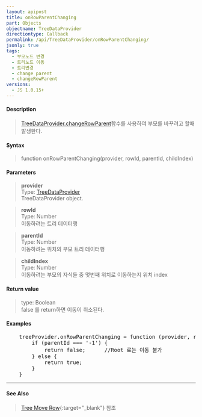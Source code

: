 ```yaml
---
layout: apipost
title: onRowParentChanging
part: Objects
objectname: TreeDataProvider
directiontype: Callback
permalink: /api/TreeDataProvider/onRowParentChanging/
jsonly: true
tags:
  - 부모노드 변경
  - 트리노드 이동
  - 트리변경
  - change parent
  - changeRowParent
versions:
  - JS 1.0.15+
---
```



#### Description

> [TreeDataProvider.changeRowParent](/api/TreeDataProvider/changeRowParent/)함수를 사용하여 부모를 바꾸려고 할때 발생한다. 

#### Syntax

> function onRowParentChanging(provider, rowId, parentId, childIndex)  

#### Parameters

> **provider**  
> Type: [TreeDataProvider](/api/TreeDataProvider/)  
> TreeDataProvider object.   

> **rowId**    
> Type: Number    
> 이동하려는 트리 데이터행   

> **parentId**    
> Type: Number    
> 이동하려는 위치의 부모 트리 데이터행       

> **childIndex**    
> Type: Number    
> 이동하려는 부모의 자식들 중 몇번째 위치로 이동하는지 위치 index  

#### Return value

> type: Boolean  
> false 를 return하면 이동이 취소된다.  

#### Examples 

<pre class="prettyprint">
    treeProvider.onRowParentChanging = function (provider, rowId, parentId, childIndex)  {
        if (parentId === '-1') {
            return false;      //Root 로는 이동 불가
        } else {
            return true;
        }
    }
</pre>

---

#### See Also

> [Tree Move Row](http://demo.realgrid.net/Demo/TreeMoveRow){:target="_blank"} 참조   